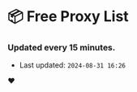 # :package: Free Proxy List
### Updated every 15 minutes.

- Last updated: `2024-08-31 16:26`

:heart:
